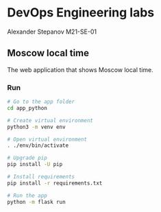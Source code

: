# DevOps Engineering labs

Alexander Stepanov M21-SE-01

## Moscow local time

The web application that shows Moscow local time.

### Run

```sh
# Go to the app folder
cd app_python

# Create virtual environment
python3 -m venv env

# Open virtual environment
. ./env/bin/activate

# Upgrade pip
pip install -U pip

# Install requirements
pip install -r requirements.txt

# Run the app
python -m flask run
```
